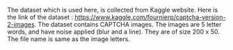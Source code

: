 The dataset which is used here, is collected from Kaggle website. Here is the link of the dataset : https://www.kaggle.com/fournierp/captcha-version-2-images. The dataset contains CAPTCHA images. The images are 5 letter words, and have noise applied (blur and a line). They are of size 200 x 50. The file name is same as the image letters.
